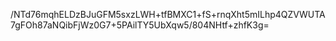 /NTd76mqhELDzBJuGFM5sxzLWH+tfBMXC1+fS+rnqXht5mILhp4QZVWUTA7gFOh87aNQibFjWz0G7+5PAilTY5UbXqw5/804NHtf+zhfK3g=
